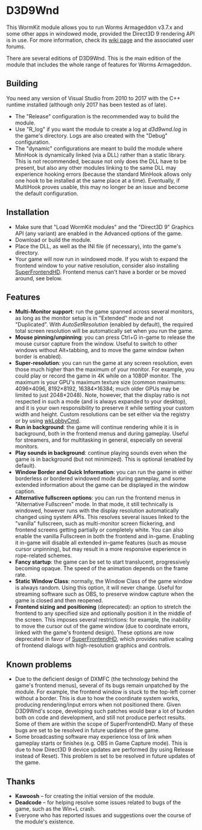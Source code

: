 # D3D9Wnd

This WormKit module allows you to run Worms Armageddon v3.7.x and some other apps in windowed mode, provided the Direct3D 9 rendering API is in use. For more information, check its [wiki page](https://worms2d.info/D3D9Wnd) and the associated user forums.

There are several editions of D3D9Wnd. This is the main edition of the module that includes the whole range of features for Worms Armageddon.

## Building

You need any version of Visual Studio from 2010 to 2017 with the C++ runtime installed (although only 2017 has been tested as of late).
* The "Release" configuration is the recommended way to build the module.
* Use "R_log" if you want the module to create a log at *d3d9wnd.log* in the game's directory. Logs are also created with the "Debug" configuration.
* The "dynamic" configurations are meant to build the module where MinHook is dynamically linked (via a DLL) rather than a static library. This is not recommended, because not only does the DLL have to be present, but also any other modules linking to the same DLL may experience hooking errors (because the standard MinHook allows only one hook to be installed at the same place at a time). Eventually, if MultiHook proves usable, this may no longer be an issue and become the default configuration.

## Installation

- Make sure that "Load WormKit modules" and the "Direct3D 9" Graphics API (any variant) are enabled in the Advanced options of the game.
- Download or build the module.
- Place the DLL, as well as the INI file (if necessary), into the game's directory.
- Your game will now run in windowed mode. If you wish to expand the frontend window to your native resolution, consider also installing [SuperFrontendHD](https://worms2d.info/SuperFrontendHD). Frontend menus can't have a border or be moved around, see below.

## Features

- **Multi-Monitor support**: run the game spanned across several monitors, as long as the monitor setup is in "Extended" mode and not "Duplicated". With *AutoSetResolution* (enabled by default), the required total screen resolution will be automatically set when you run the game.
- **Mouse pinning/unpinning**: you can press Ctrl+G in-game to release the mouse cursor capture from the window. Useful to switch to other windows without Alt+tabbing, and to move the game window (when border is enabled).
- **Super-resolution**: you can run the game at any screen resolution, even those much higher than the maximum of your monitor. For example, you could play or record the game in 4K while on a 1080P monitor. The maximum is your GPU's maximum texture size (common maximums: 4096×4096, 8192×8192, 16384×16384; much older GPUs may be limited to just 2048×2048). Note, however, that the display ratio is not respected in such a mode (and is always expanded to your desktop), and it is your own responsibility to preserve it while setting your custom width and height. Custom resolutions can be set either via the registry or by using [wkLobbyCmd](https://worms2d.info/wkLobbyCmd).
- **Run in background**: the game will continue rendering while it is in background, both in the frontend menus and during gameplay. Useful for streamers, and for multitasking in general, especially on several monitors.
- **Play sounds in background**: continue playing sounds even when the game is in background (but not minimized). This is optional (enabled by default).
- **Window Border and Quick Information**: you can run the game in either borderless or bordered windowed mode during gameplay, and some extended information about the game can be displayed in the window caption.
- **Alternative fullscreen options**: you can run the frontend menus in "Alternative Fullscreen" mode. In that mode, it still technically is windowed, however runs with the display resolution automatically changed using system APIs. This resolves several issues linked to the "vanilla" fullscreen, such as multi-monitor screen flickering, and frontend screens getting partially or completely white. You can also enable the vanilla Fullscreen in both the frontend and in-game. Enabling it in-game will disable all extended in-game features (such as mouse cursor unpinning), but may result in a more responsive experience in rope-related schemes.
- **Fancy startup**: the game can be set to start translucent, progressively becoming opaque. The speed of the animation depends on the frame rate.
- **Static Window Class**: normally, the Window Class of the game window is always random. Using this option, it will never change. Useful for streaming software such as OBS, to preserve window capture when the game is closed and then reopened.
- **Frontend sizing and positioning** (deprecated): an option to stretch the frontend to any specified size and optionally position it in the middle of the screen. This imposes several restrictions: for example, the inability to move the cursor out of the game window (due to coordinate errors, linked with the game's frontend design). These options are now deprecated in favor of [SuperFrontendHD](https://worms2d.info/SuperFrontendHD), which provides native scaling of frontend dialogs with high-resolution graphics and controls.

## Known problems

- Due to the deficient design of DXMFC (the technology behind the game's frontend menus), several of its bugs remain unpatched by the module. For example, the frontend window is stuck to the top-left corner without a border. This is due to how the coordinate system works, producing rendering/input errors when not positioned there. Given D3D9Wnd's scope, developing such patches would bear a lot of burden both on code and development, and still not produce perfect results. Some of them are within the scope of SuperFrontendHD. Many of these bugs are set to be resolved in future updates of the game.
- Some broadcasting software may experience loss of link when gameplay starts or finishes (e.g. OBS in Game Capture mode). This is due to how Direct3D 9 device updates are performed (by using Release instead of Reset). This problem is set to be resolved in future updates of the game.

## Thanks

- **Kawoosh** – for creating the initial version of the module.
- **Deadcode** – for helping resolve some issues related to bugs of the game, such as the Win+L crash.
- Everyone who has reported issues and suggestions over the course of the module's existence.
